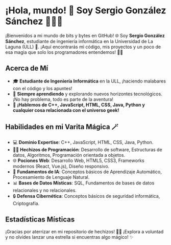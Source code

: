 # ¡Hola, mundo! 👋 Soy Sergio González Sánchez 👨‍💻✨
¡Bienvenidos a mi mundo de bits y bytes en GitHub! 🌐 Soy **Sergio González Sánchez**, estudiante de ingeniería informática en la Universidad de La Laguna (ULL) 🚀. ¡Aquí encontrarás mi código, mis proyectos y un poco de esa magia que solo los programadores entendemos! 🧙‍♂️

## Acerca de Mí
* 🎓 **Estudiante de Ingeniería Informática** en la ULL, ¡haciendo malabares con el código y los apuntes!
* 🌱 **Siempre aprendiendo** y explorando nuevos horizontes tecnológicos. ¡No hay problema, todo es parte de la aventura!
* 💬 **¡Hablemos de C++, JavaScript, HTML, CSS, Java, Python y cualquier cosa relacionada con el universo geek!**

## Habilidades en mi Varita Mágica 🪄
* 💻 **Dominio Expertise**: C++, JavaScript, HTML, CSS, Java, Python.
* 🧙‍♂️ **Hechizos de Programación**: Desarrollo de software, Estructuras de datos, Algoritmos, Programación orientada a objetos.
* 🌐 **Pociones Web**: Desarrollo Web, HTML5, CSS3, Frameworks modernos (React, Vue.js), Diseño responsivo.
* 🤖 **Fundamentos de IA**: Conceptos básicos de Aprendizaje Automático, Procesamiento de Lenguaje Natural.
* 📊 **Bases de Datos Místicas**: SQL, Fundamentos de bases de datos relacionales y no relacionales.
* 🔒 **Defensa Cibernética**: Conceptos básicos de seguridad informática, Criptografía.

## Estadísticas Místicas
¡Gracias por aterrizar en mi repositorio de hechizos! 🧙‍♂️ ¡Explora a voluntad y no olvides lanzar una estrella si encuentras algo mágico! ✨
